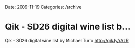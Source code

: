 Date: 2009-11-19
Categories: /archive

# Qik - SD26 digital wine list b...

Qik - SD26 digital wine list by Michael Turro <a href="http://qik.ly/rAzR" rel="nofollow">http://qik.ly/rAzR</a>
